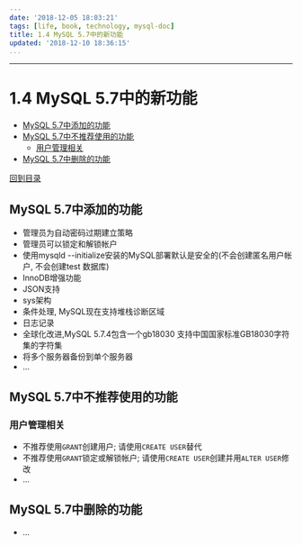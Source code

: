 ```yaml
---
date: '2018-12-05 18:03:21'
tags: [life, book, technology, mysql-doc]
title: 1.4 MySQL 5.7中的新功能
updated: '2018-12-10 18:36:15'
...
```

---
# 1.4 MySQL 5.7中的新功能
<!-- MarkdownTOC -->

- [MySQL 5.7中添加的功能](#mysql-57%E4%B8%AD%E6%B7%BB%E5%8A%A0%E7%9A%84%E5%8A%9F%E8%83%BD)
- [MySQL 5.7中不推荐使用的功能](#mysql-57%E4%B8%AD%E4%B8%8D%E6%8E%A8%E8%8D%90%E4%BD%BF%E7%94%A8%E7%9A%84%E5%8A%9F%E8%83%BD)
    - [用户管理相关](#%E7%94%A8%E6%88%B7%E7%AE%A1%E7%90%86%E7%9B%B8%E5%85%B3)
- [MySQL 5.7中删除的功能](#mysql-57%E4%B8%AD%E5%88%A0%E9%99%A4%E7%9A%84%E5%8A%9F%E8%83%BD)

<!-- /MarkdownTOC -->
[回到目录](../index.md)

<a id="mysql-57%E4%B8%AD%E6%B7%BB%E5%8A%A0%E7%9A%84%E5%8A%9F%E8%83%BD"></a>
## MySQL 5.7中添加的功能
-   管理员为自动密码过期建立策略
-   管理员可以锁定和解锁帐户
-   使用mysqld --initialize安装的MySQL部署默认是安全的(不会创建匿名用户帐户, 不会创建test 数据库)
-   InnoDB增强功能
-   JSON支持
-   sys架构
-   条件处理, MySQL现在支持堆栈诊断区域
-   日志记录
-   全球化改进,MySQL 5.7.4包含一个gb18030 支持中国国家标准GB18030字符集的字符集
-   将多个服务器备份到单个服务器
-   ...

<a id="mysql-57%E4%B8%AD%E4%B8%8D%E6%8E%A8%E8%8D%90%E4%BD%BF%E7%94%A8%E7%9A%84%E5%8A%9F%E8%83%BD"></a>
## MySQL 5.7中不推荐使用的功能
<a id="%E7%94%A8%E6%88%B7%E7%AE%A1%E7%90%86%E7%9B%B8%E5%85%B3"></a>
### 用户管理相关
-   不推荐使用`GRANT`创建用户; 请使用`CREATE USER`替代
-   不推荐使用`GRANT`锁定或解锁帐户; 请使用`CREATE USER`创建并用`ALTER USER`修改
-   ...

<a id="mysql-57%E4%B8%AD%E5%88%A0%E9%99%A4%E7%9A%84%E5%8A%9F%E8%83%BD"></a>
## MySQL 5.7中删除的功能
-   ...
